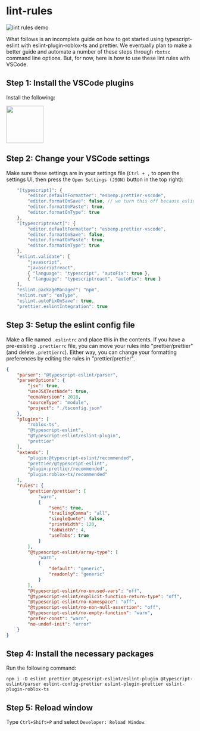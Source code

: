 # lint-rules

![lint rules demo](https://user-images.githubusercontent.com/15217173/64753460-ed490e80-d4e8-11e9-9af9-06fb1a0aceae.gif)


What follows is an incomplete guide on how to get started using typescript-eslint with eslint-plugin-roblox-ts and prettier. We eventually plan to make a better guide and automate a number of these steps through `rbxtsc` command line options. But, for now, here is how to use these lint rules with VSCode.

## Step 1: Install the VSCode plugins
Install the following:

<a href="https://marketplace.visualstudio.com/items?itemName=dbaeumer.vscode-eslint"><img src="https://camo.githubusercontent.com/e16321b339b250b46af5bcb05ed36892e6770342/68747470733a2f2f64626165756d65722e67616c6c65727963646e2e76736173736574732e696f2f657874656e73696f6e732f64626165756d65722f7673636f64652d65736c696e742f312e392e312f313536363239383133363236392f4d6963726f736f66742e56697375616c53747564696f2e53657276696365732e49636f6e732e44656661756c74" data-canonical-src="https://dbaeumer.gallerycdn.vsassets.io/extensions/dbaeumer/vscode-eslint/1.9.1/1566298136269/Microsoft.VisualStudio.Services.Icons.Default" width="100" height="100"></a>

<!-- 
<a href="https://marketplace.visualstudio.com/items?itemName=esbenp.prettier-vscode"><img src="https://camo.githubusercontent.com/439873e3a6c9faa27a6f9d69ab8a9cc91bf7dc84/68747470733a2f2f657362656e702e67616c6c65727963646e2e76736173736574732e696f2f657874656e73696f6e732f657362656e702f70726574746965722d7673636f64652f312e31302e302f313536363537333135313038332f4d6963726f736f66742e56697375616c53747564696f2e53657276696365732e49636f6e732e44656661756c74" data-canonical-src="https://esbenp.gallerycdn.vsassets.io/extensions/esbenp/prettier-vscode/1.10.0/1566573151083/Microsoft.VisualStudio.Services.Icons.Default" width="100" height="100"></a>
-->

## Step 2: Change your VSCode settings
Make sure these settings are in your settings file (`Ctrl + ,` to open the settings UI, then press the `Open Settings (JSON)` button in the top right):
```js
	"[typescript]": {
		"editor.defaultFormatter": "esbenp.prettier-vscode",
		"editor.formatOnSave": false, // we turn this off because eslint.autoFixOnSave runs
		"editor.formatOnPaste": true,
		"editor.formatOnType": true
	},
	"[typescriptreact]": {
		"editor.defaultFormatter": "esbenp.prettier-vscode",
		"editor.formatOnSave": false,
		"editor.formatOnPaste": true,
		"editor.formatOnType": true
	},
	"eslint.validate": [
		"javascript",
		"javascriptreact",
		{ "language": "typescript", "autoFix": true },
		{ "language": "typescriptreact", "autoFix": true }
	],
	"eslint.packageManager": "npm",
	"eslint.run": "onType",
	"eslint.autoFixOnSave": true,
	"prettier.eslintIntegration": true
```

## Step 3: Setup the eslint config file
Make a file named `.eslintrc` and place this in the contents. If you have a pre-existing `.prettierrc` file, you can move your rules into "prettier/prettier" (and delete `.prettierrc`). Either way, you can change your formatting preferences by editing the rules in "prettier/prettier".

```json
{
    "parser": "@typescript-eslint/parser",
    "parserOptions": {
        "jsx": true,
        "useJSXTextNode": true,
        "ecmaVersion": 2018,
        "sourceType": "module",
        "project": "./tsconfig.json"
    },
    "plugins": [
        "roblox-ts",
        "@typescript-eslint",
        "@typescript-eslint/eslint-plugin",
        "prettier"
    ],
    "extends": [
        "plugin:@typescript-eslint/recommended",
        "prettier/@typescript-eslint",
        "plugin:prettier/recommended",
        "plugin:roblox-ts/recommended"
    ],
    "rules": {
        "prettier/prettier": [
            "warn",
            {
                "semi": true,
                "trailingComma": "all",
                "singleQuote": false,
                "printWidth": 120,
                "tabWidth": 4,
                "useTabs": true
            }
        ],
        "@typescript-eslint/array-type": [
            "warn",
            {
                "default": "generic",
                "readonly": "generic"
            }
        ],
        "@typescript-eslint/no-unused-vars": "off",
        "@typescript-eslint/explicit-function-return-type": "off",
        "@typescript-eslint/no-namespace": "off",
        "@typescript-eslint/no-non-null-assertion": "off",
        "@typescript-eslint/no-empty-function": "warn",
        "prefer-const": "warn",
        "no-undef-init": "error"
    }
}
```

## Step 4: Install the necessary packages

Run the following command:

`npm i -D eslint prettier @typescript-eslint/eslint-plugin @typescript-eslint/parser eslint-config-prettier eslint-plugin-prettier eslint-plugin-roblox-ts`

<!-- For roact development: npm i -D eslint-config-react -->

## Step 5: Reload window
Type `Ctrl+Shift+P` and select `Developer: Reload Window`. 
